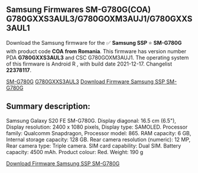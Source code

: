 <h2>Samsung Firmwares SM-G780G(COA) G780GXXS3AUL3/G780GOXM3AUJ1/G780GXXS3AUL1</h2>
Download the Samsung firmware for the ✅ <strong>Samsung SSP </strong> ⭐ <strong>SM-G780G</strong> with product code <strong>COA</strong> <strong> from Romania</strong>. This firmware has version number PDA <strong>G780GXXS3AUL3</strong> and CSC G780GOXM3AUJ1. The operating system of this firmware is Android R , with build date 2021-12-17. Changelist <strong>22378117</strong>.


[SM-G780G](https://samfirm.shop/samsung/model/SM-G780G)
[G780GXXS3AUL3](https://samfirm.shop/samsung/pda/G780GXXS3AUL3)
[Download Firmware Samsung SSP SM-G780G](https://samfirm.shop/samsung/firmware/483254)
<h2>Summary description:</h2>
<p>Samsung Galaxy S20 FE SM-G780G. Display diagonal: 16.5 cm (6.5"), Display resolution: 2400 x 1080 pixels, Display type: SAMOLED. Processor family: Qualcomm Snapdragon, Processor model: 865. RAM capacity: 6 GB, Internal storage capacity: 128 GB. Rear camera resolution (numeric): 12 MP, Rear camera type: Triple camera. SIM card capability: Dual SIM. Battery capacity: 4500 mAh. Product colour: Red. Weight: 190 g</p>


[Download Firmware Samsung SSP SM-G780G](https://samfirm.shop/samsung/firmware/483254)
